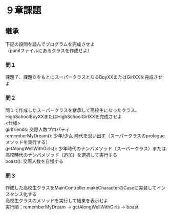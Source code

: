 # ９章課題
## 継承
下記の設問を読んでプログラムを完成させよ  
（pumlファイルにあるクラスを作成せよ）  
### 問１
課題７、課題８をもとにスーパークラスとなるBoyXXまたはGirlXXを完成させよ  
### 問２
問１で作成したスーパークラスを継承して高校生になったクラス、HighSchoolBoyXXまたはHighSchoolGirlXXを完成させよ  
<仕様>  
girlfriends: 交際人数プロパティ  
rememberMyDream(): 少年/少女 時代を思い出す（スーパークラスのprologueメソッドを実行する）  
getAlongWellWithGirls(): 少年時代のナンパメソッド（スーパークラス）または高校時代のナンパメソッド（追加）を選択して実行する  
boast(): 交際人数を自慢する  
### 問３
作成した高校生クラスをMainController.makeCharacterのCaseに実装してインスタンス化する  
高校生クラスのメソッドを実行して結果を表示せよ  
実行順：rememberMyDream → getAlongWellWithGirls → boast  
